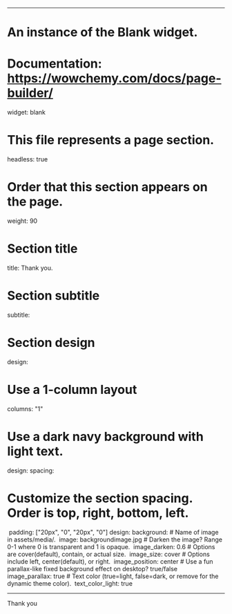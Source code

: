 
---
# An instance of the Blank widget.

# Documentation: https://wowchemy.com/docs/page-builder/
widget: blank

# This file represents a page section.
headless: true

# Order that this section appears on the page.
weight: 90

# Section title

title: Thank you.

# Section subtitle
subtitle:

# Section design

design:
  # Use a 1-column layout
  columns: "1"
# Use a dark navy background with light text.

design:
  spacing:
# Customize the section spacing. Order is top, right, bottom, left.

​    padding: ["20px", "0", "20px", "0"]
design:
  background:
    # Name of image in assets/media/.
​    image: backgroundimage.jpg
    # Darken the image? Range 0-1 where 0 is transparent and 1 is opaque.
​    image_darken: 0.6
    #  Options are cover(default), contain, or actual size.
​    image_size: cover
    # Options include left, center(default), or right.
​    image_position: center
    # Use a fun parallax-like fixed background effect on desktop? true/false
​    image_parallax: true
    # Text color (true=light, false=dark, or remove for the dynamic theme color).
​    text_color_light: true

---
Thank you

